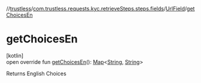 //[trustless](../../../index.md)/[com.trustless.requests.kyc.retrieveSteps.steps.fields](../index.md)/[UrlField](index.md)/[getChoicesEn](get-choices-en.md)

# getChoicesEn

[kotlin]\
open override fun [getChoicesEn](get-choices-en.md)(): [Map](https://kotlinlang.org/api/latest/jvm/stdlib/kotlin.collections/-map/index.html)&lt;[String](https://kotlinlang.org/api/latest/jvm/stdlib/kotlin/-string/index.html), [String](https://kotlinlang.org/api/latest/jvm/stdlib/kotlin/-string/index.html)&gt;

Returns English Choices
